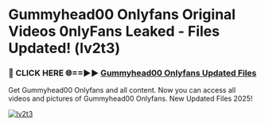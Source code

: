 # Gummyhead00 Onlyfans Original Videos 0nlyFans Leaked - Files Updated! (lv2t3)

<h3>🔴 CLICK HERE 🌐==►► <a href="https://tinyurl.com/ehrbuxhb" rel="nofollow">Gummyhead00 Onlyfans Updated Files</a></h3>

Get Gummyhead00 Onlyfans and all content. Now you can access all videos and pictures of Gummyhead00 Onlyfans. New Updated Files 2025!

[![lv2t3](https://i.imgur.com/lVYEuWS.gif)](https://tinyurl.com/ehrbuxhb)
